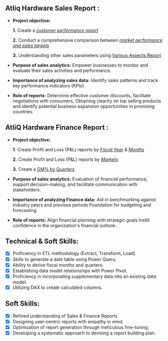 ## Atliq Hardware Sales Report :


- **Project objective:** 

    **1.** Create a _[customer performance report](https://github.com/pawanyog/Excel-Sales-and-Finance-Analytics-Project-of-AtliQ-Hardware-/blob/main/Customers%20Performance%20Report.pdf)_ 

    **2.** Conduct a comprehensive comparison between _[market performance and sales targets](https://github.com/pawanyog/Excel-Sales-and-Finance-Analytics-Project-of-AtliQ-Hardware-/blob/main/Market%20Performance%20VS%20Target%20Report.pdf)_
  
    **3.** Understanding other sales parameters using [Various Aspects Report](https://github.com/pawanyog/Excel-Sales-and-Finance-Analytics-Project-of-AtliQ-Hardware-/blob/main/Various%20Aspects%20Report.pdf)

- **Purpose of sales analytics:** Empower businesses to monitor and evaluate their sales activities and performance.

- **Importance of analyzing sales data:** Identify sales patterns and track key performance indicators (KPIs).

- **Role of reports:** Determine effective customer discounts, facilitate negotiations with consumers, Obtaining clearity on top selling products and identify potential business expansion opportunities in promising countries.


## AtliQ Hardware Finance Report :

- **Project objective:** 

    **1.** Create Profit and Loss (P&L) reports by _[Fiscal Year](https://github.com/pawanyog/Excel-Sales-and-Finance-Analytics-Project-of-AtliQ-Hardware-/blob/main/P%20%26%20L%20By%20Year.pdf)_ & _[Months](https://github.com/pawanyog/Excel-Sales-and-Finance-Analytics-Project-of-AtliQ-Hardware-/blob/main/P%20%26%20L%20By%20Months.pdf)_ 

   **2.** Create Profit and Loss (P&L) reports by _[Markets](https://github.com/pawanyog/Excel-Sales-and-Finance-Analytics-Project-of-AtliQ-Hardware-/blob/main/P%20%26%20L%20for%20Markets.pdf)_
  
   **3.** Create a [GM% by Quarters](https://github.com/pawanyog/Excel-Sales-and-Finance-Analytics-Project-of-AtliQ-Hardware-/blob/main/GM%25%20by%20%20Quarters.pdf)
- **Purpose of sales analytics:** Evaluation of financial performance, support decision-making, and facilitate communication with stakeholders.

- **Importance of analyzing Finance data:** Aid in benchmarking against industry peers and previous periods Foundation for budgeting and forecasting.

- **Role of reports:** Align financial planning with strategic goals Instill confidence in the organization's financial outlook.


## Technical & Soft Skills:
- [x]	Proficiency in ETL methodology (Extract, Transform, Load).
- [x]	Skills to generate a date table using Power Query.
- [x]	Ability to derive fiscal months and quarters.
- [x]	Establishing data model relationships with Power Pivot.
- [x]	Proficiency in incorporating supplementary data into an existing data model.
- [x]	Utilizing DAX to create calculated columns.

## Soft Skills:
- [x]	Refined understanding of Sales & Finance Reports
- [x]	Designing user-centric reports with empathy in mind.
- [x]	Optimization of report generation through meticulous fine-tuning.
- [x]	Developing a systematic approach to devising a report building plan.
